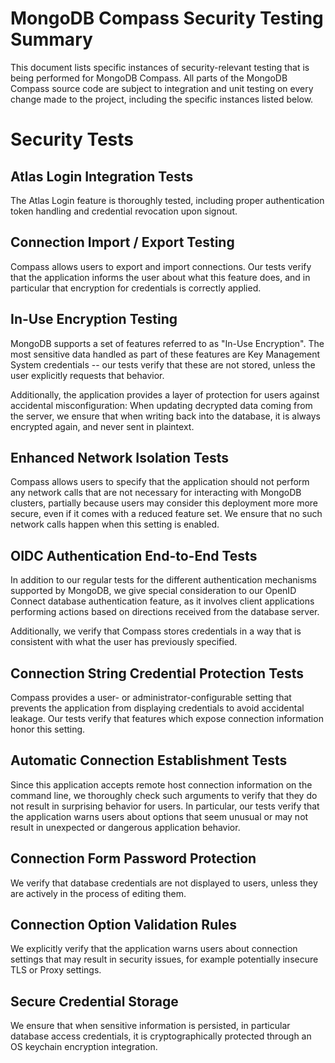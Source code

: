 # MongoDB Compass Security Testing Summary

This document lists specific instances of security-relevant testing that is being
performed for MongoDB Compass. All parts of the MongoDB Compass source code
are subject to integration and unit testing on every change made to the project,
including the specific instances listed below.

# Security Tests

## Atlas Login Integration Tests

The Atlas Login feature is thoroughly tested, including proper authentication token
handling and credential revocation upon signout.

<!-- Source File: `packages/atlas-service/src/main.spec.ts` -->

## Connection Import / Export Testing

Compass allows users to export and import connections. Our tests verify that
the application informs the user about what this feature does, and in particular
that encryption for credentials is correctly applied.

<!-- Source File: `packages/compass-e2e-tests/tests/import-export-connections.test.ts` -->

## In-Use Encryption Testing

MongoDB supports a set of features referred to as "In-Use Encryption".
The most sensitive data handled as part of these features are Key Management System
credentials -- our tests verify that these are not stored, unless the user explicitly
requests that behavior.

Additionally, the application provides a layer of protection for users against
accidental misconfiguration: When updating decrypted data coming from the server,
we ensure that when writing back into the database, it is always encrypted again,
and never sent in plaintext.

<!-- Source File: `packages/compass-e2e-tests/tests/in-use-encryption.test.ts` -->

## Enhanced Network Isolation Tests

Compass allows users to specify that the application should not perform any
network calls that are not necessary for interacting with MongoDB clusters,
partially because users may consider this deployment more more secure, even
if it comes with a reduced feature set.
We ensure that no such network calls happen when this setting is enabled.

<!-- Source File: `packages/compass-e2e-tests/tests/no-network-traffic.test.ts` -->

## OIDC Authentication End-to-End Tests

In addition to our regular tests for the different authentication mechanisms supported
by MongoDB, we give special consideration to our OpenID Connect database authentication
feature, as it involves client applications performing actions based on directions
received from the database server.

Additionally, we verify that Compass stores credentials in a way that is consistent with
what the user has previously specified.

<!-- Source File: `packages/compass-e2e-tests/tests/oidc.test.ts` -->

## Connection String Credential Protection Tests

Compass provides a user- or administrator-configurable setting that prevents the application
from displaying credentials to avoid accidental leakage. Our tests verify that features
which expose connection information honor this setting.

<!-- Source File: `packages/compass-e2e-tests/tests/protect-connection-strings.test.ts` -->

## Automatic Connection Establishment Tests

Since this application accepts remote host connection information on the command line,
we thoroughly check such arguments to verify that they do not result in surprising
behavior for users. In particular, our tests verify that the application warns users
about options that seem unusual or may not result in unexpected or dangerous application
behavior.

<!-- Source File: `packages/compass/src/main/auto-connect.spec.ts` -->

## Connection Form Password Protection

We verify that database credentials are not displayed to users, unless they
are actively in the process of editing them.

<!-- Source File: `packages/connection-form/src/components/connection-string-input.spec.tsx` -->

## Connection Option Validation Rules

We explicitly verify that the application warns users about connection settings
that may result in security issues, for example potentially insecure TLS or Proxy settings.

<!-- Source File: `packages/connection-form/src/utils/validation.spec.ts` -->

## Secure Credential Storage

We ensure that when sensitive information is persisted, in particular database access credentials,
it is cryptographically protected through an OS keychain encryption integration.

<!-- Source File: `packages/connection-info/src/connection-secrets.spec.ts` -->
